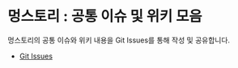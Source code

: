 # 멍스토리 : 공통 이슈 및 위키 모음

멍스토리의 공통 이슈와 위키 내용을 Git Issues를 통해 작성 및 공유합니다.
- [Git Issues](https://github.com/meong-story/documents/issues)
